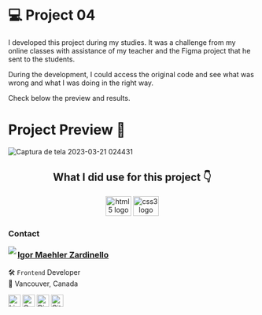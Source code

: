 # 💻 Project 04


I developed this project during my studies. It was a challenge from my online classes with assistance of my teacher
and the Figma project that he sent to the students.

During the development, I could access the original code and see what was wrong and what I was doing in the right way.

Check below the preview and results.


# Project Preview 🤩

![Captura de tela 2023-03-21 024431](https://user-images.githubusercontent.com/122500633/226529871-beddd229-8406-4e2f-afc2-8264433a06fb.png)


</div>
<h2 align="center"> What I did use for this project 👇</h2>

<div align="center">

  <img src="https://cdn.jsdelivr.net/gh/devicons/devicon/icons/html5/html5-original.svg" height="40" width="52" alt="html5 logo"  />
  <img src="https://cdn.jsdelivr.net/gh/devicons/devicon/icons/css3/css3-original.svg" height="40" width="52" alt="css3 logo"  />
 
</div>

### Contact

<img align="left" src="https://www.github.com/renyzeraa.png?size=150">

### [**Igor Maehler Zardinello**](https://github.com/igormaehler)

🛠 `Frontend` Developer<br>
📍 Vancouver, Canada

<a href="https://www.linkedin.com/in/igorzardinello" target="_blank"><img src="https://img.shields.io/badge/LinkedIn-0077B5?style=flat&logo=linkedin&logoColor=white" alt="LinkedIn Badge" height="25"></a>&nbsp;<a href="mailto:igormaehler@gmail.com" target="_blank"><img src="https://img.shields.io/badge/Gmail-D14836?style=flat&logo=gmail&logoColor=white" alt="Gmail Badge" height="25"></a>&nbsp;<a href="#"><img src="https://img.shields.io/badge/Discord-%237289DA.svg?logo=discord&logoColor=white" title="igormaehler#7743" alt="Discord Badge" height="25"></a>&nbsp;<a href="https://www.github.com/igormaehler" target="_blank"><img src="https://img.shields.io/badge/GitHub-100000?style=flat&logo=github&logoColor=white" alt="GitHub Badge" height="25"></a>&nbsp;

<br clear="left"/>
